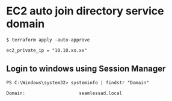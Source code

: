 # EC2 auto join directory service domain

```
$ terraform apply -auto-approve

ec2_private_ip = "10.10.xx.xx"
```

## Login to windows using Session Manager
```
PS C:\Windows\system32> systeminfo | findstr "Domain"

Domain:                    seamlessad.local
```